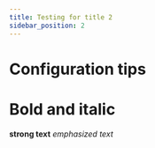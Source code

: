 ```yaml
---
title: Testing for title 2
sidebar_position: 2
---
```


# Configuration tips

# Bold and italic
**strong text**
*emphasized text*


